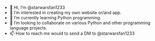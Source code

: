 - 👋 Hi, I’m @starwarsfan1233
- 👀 I’m interested in creating my own website or/and app.
- 🌱 I’m currently learning Python programming.
- 💞️ I’m looking to collaborate on various Python and other programming language projects.
- 📫 How to reach me would to send a DM to @starwarsfan1233

<!---
starwarsfan1233/starwarsfan1233 is a ✨ special ✨ repository because its `README.md` (this file) appears on your GitHub profile.
You can click the Preview link to take a look at your changes.
--->
